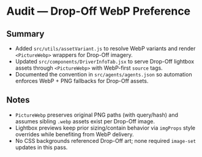 # Audit — Drop-Off WebP Preference

## Summary
- Added `src/utils/assetVariant.js` to resolve WebP variants and render `<PictureWebp>` wrappers for Drop-Off imagery.
- Updated `src/components/DriverInfoTab.jsx` to serve Drop-Off lightbox assets through `<PictureWebp>` with WebP-first `source` tags.
- Documented the convention in `src/agents/agents.json` so automation enforces WebP + PNG fallbacks for Drop-Off assets.

## Notes
- `PictureWebp` preserves original PNG paths (with query/hash) and assumes sibling `.webp` assets exist per Drop-Off image.
- Lightbox previews keep prior sizing/contain behavior via `imgProps` style overrides while benefiting from WebP delivery.
- No CSS backgrounds referenced Drop-Off art; none required `image-set` updates in this pass.
